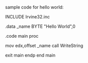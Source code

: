 sample code for hello world:

INCLUDE Irvine32.inc

.data
_name BYTE "Hello World",0

.code
main proc

mov edx,offset _name
call WriteString

exit
main endp
end main
